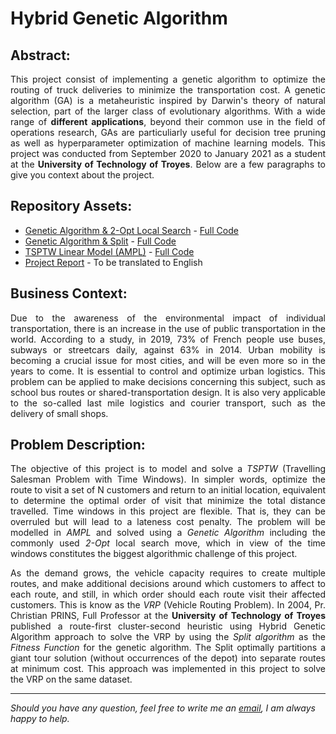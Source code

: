# Hybrid Genetic Algorithm

## Abstract:
<p align="justify">This project consist of implementing a genetic algorithm to optimize the routing of truck deliveries to minimize the transportation cost. A genetic algorithm (GA) is a metaheuristic inspired by Darwin's theory of natural selection, part of the larger class of evolutionary algorithms. With a wide range of <b>different applications</b>, beyond their common use in the field of operations research, GAs are particuliarly useful for decision tree pruning as well as hyperparameter optimization of machine learning models. This project was conducted from September 2020 to January 2021 as a student at the <b>University of Technology of Troyes</b>. Below are a few paragraphs to give you context about the project.</p>

## Repository Assets:

- [Genetic Algorithm & 2-Opt Local Search](genetic-algorithm_models/tsptw) - [Full Code](genetic-algorithm_models/tsptw/ga-two-opt-tsptw.bas)
- [Genetic Algorithm & Split](genetic-algorithm_models/vrp) - [Full Code](genetic-algorithm_models/vrp/ga-split-vrp.bas)
- [TSPTW Linear Model (AMPL)](linear_model_ampl/) - [Full Code](linear_model_ampl/linear_model_tsptw.mod)
- [Project Report](genetic-algorithm_report.pdf) - To be translated to English

## Business Context:

<p align="justify">Due to the awareness of the environmental impact of individual transportation, there is an increase in the use of public transportation in the world. According to a study, in 2019, 73% of French people use buses, subways or streetcars daily, against 63% in 2014. Urban mobility is becoming a crucial issue for most cities, and will be even more so in the years to come. It is essential to control and optimize urban logistics. This problem can be applied to make decisions concerning this subject, such as school bus routes or shared-transportation design. It is also very applicable to the so-called last mile logistics and courier transport, such as the delivery of small shops.</p>


## Problem Description:

<p align="justify"> The objective of this project is to model and solve a <i>TSPTW</i> (Travelling Salesman Problem with Time Windows). In simpler words, optimize the route to visit a set of N customers and return to an initial location, equivalent to determine the optimal order of visit that minimize the total distance travelled. Time windows in this project are flexible. That is, they can be overruled but will lead to a lateness cost penalty. The problem will be modelled in <i>AMPL</i> and solved using a <i>Genetic Algorithm</i> including the commonly used <i>2-Opt</i> local search move, which in view of the time windows constitutes the biggest algorithmic challenge of this project.</p>

<p align="justify"> As the demand grows, the vehicle capacity requires to create multiple routes, and make additional decisions around which customers to affect to each route, and still, in which order should each route visit their affected customers. This is know as the <i>VRP</i> (Vehicle Routing Problem). In 2004, Pr. Christian PRINS, Full Professor at the <b>University of Technology of Troyes</b> published a route-first cluster-second heuristic using Hybrid Genetic Algorithm approach to solve the VRP by using the <i>Split algorithm</i> as the <i>Fitness Function</i> for the genetic algorithm. The Split optimally partitions a giant tour solution (without occurrences of the depot) into separate routes at minimum cost. This approach was implemented in this project to solve the VRP on the same dataset.</p>

***

<i>Should you have any question, feel free to write me an [email](mailto:mlepicier.msc2022@ivey.ca), I am always happy to help.</i>
